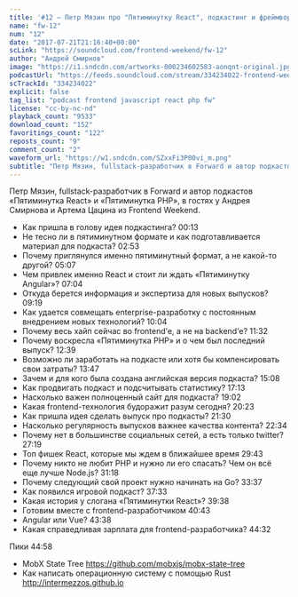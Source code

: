```yaml
---
title: '#12 – Петр Мязин про "Пятиминутку React", подкастинг и фреймворки'
name: "fw-12"
num: "12"
date: "2017-07-21T21:16:40+00:00"
scLink: "https://soundcloud.com/frontend-weekend/fw-12"
author: "Андрей Смирнов"
image: "https://i1.sndcdn.com/artworks-000234602583-aonqnt-original.jpg"
podcastUrl: "https://feeds.soundcloud.com/stream/334234022-frontend-weekend-fw-12.m4a"
scTrackId: "334234022"
explicit: false
tag_list: "podcast frontend javascript react php fw"
license: "cc-by-nc-nd"
playback_count: "9533"
download_count: "152"
favoritings_count: "122"
reposts_count: "9"
comment_count: "2"
waveform_url: "https://w1.sndcdn.com/SZxxFi3P00vi_m.png"
subtitle: "Петр Мязин, fullstack-разработчик в Forward и автор подкастов «Пятиминутка React» и «Пятиминутка PHP», в гостях у Андрея Смирнова и Артема Цацина из Frontend Weekend."
---
```


Петр Мязин, fullstack-разработчик в Forward и автор подкастов «Пятиминутка React» и «Пятиминутка PHP», в гостях у Андрея Смирнова и Артема Цацина из Frontend Weekend.

- Как пришла в голову идея подкастинга? <timecode sec="13">00:13</timecode>
- Не тесно ли в пятиминутном формате и как подготавливается материал для подкаста? <timecode sec="173">02:53</timecode>
- Почему приглянулся именно пятиминутный формат, а не какой-то другой? <timecode sec="307">05:07</timecode>
- Чем привлек именно React и стоит ли ждать «Пятиминутку Angular»? <timecode sec="424">07:04</timecode>
- Откуда берется информация и экспертиза для новых выпусков? <timecode sec="559">09:19</timecode>
- Как удается совмещать enterprise-разработку с постоянным внедрением новых технологий? <timecode sec="604">10:04</timecode>
- Почему весь хайп сейчас во frontend’е, а не на backend’е? <timecode sec="692">11:32</timecode>
- Почему воскресла «Пятиминутка PHP» и о чем был последний выпуск? <timecode sec="759">12:39</timecode>
- Возможно ли заработать на подкасте или хотя бы компенсировать свои затраты? <timecode sec="827">13:47</timecode>
- Зачем и для кого была создана английская версия подкаста? <timecode sec="908">15:08</timecode>
- Как продвигать подкаст и подсчитывать статистику? <timecode sec="1033">17:13</timecode>
- Насколько важен полноценный сайт для подкаста? <timecode sec="1142">19:02</timecode>
- Какая frontend-технология будоражит разум сегодня? <timecode sec="1223">20:23</timecode>
- Как пришла идея сделать выпуск про подкасты? <timecode sec="1290">21:30</timecode>
- Насколько регулярность выпусков важнее качества контента? <timecode sec="1354">22:34</timecode>
- Почему нет в большинстве социальных сетей, а есть только twitter? <timecode sec="1639">27:19</timecode>
- Топ фишек React, которые мы ждем в ближайшее время <timecode sec="1783">29:43</timecode>
- Почему никто не любит PHP и нужно ли его спасать? Чем он всё еще лучше Node.js? <timecode sec="1878">31:18</timecode>
- Почему следующий свой проект нужно начинать на Go? <timecode sec="2017">33:37</timecode>
- Как появился игровой подкаст? <timecode sec="2253">37:33</timecode>
- Какая история у слогана «Пятиминутки React»? <timecode sec="2378">39:38</timecode>
- Готовим вместе с frontend-разработчиком <timecode sec="2443">40:43</timecode>
- Angular или Vue? <timecode sec="2618">43:38</timecode>
- Какая справедливая зарплата для frontend-разработчика? <timecode sec="2672">44:32</timecode>

Пики <timecode sec="2698">44:58</timecode>

- MobX State Tree https://github.com/mobxjs/mobx-state-tree
- Как написать операционную систему с помощью Rust http://intermezzos.github.io
